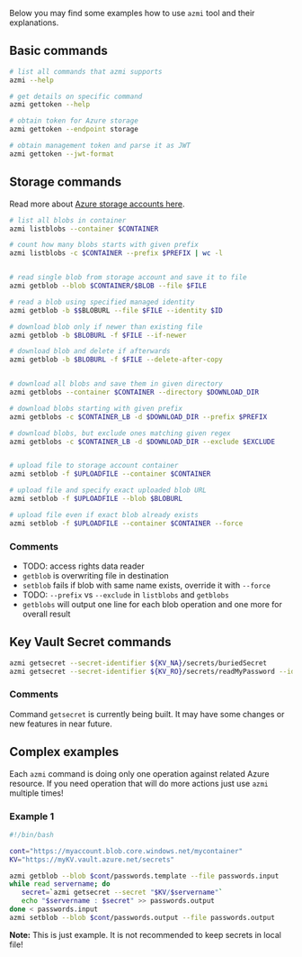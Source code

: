 Below you may find some examples how to use `azmi` tool and their explanations.

## Basic commands
```bash
# list all commands that azmi supports
azmi --help

# get details on specific command
azmi gettoken --help

# obtain token for Azure storage
azmi gettoken --endpoint storage

# obtain management token and parse it as JWT
azmi gettoken --jwt-format
```

## Storage commands

Read more about [Azure storage accounts here](https://docs.microsoft.com/en-us/azure/storage/common/storage-account-overview).

```bash
# list all blobs in container
azmi listblobs --container $CONTAINER

# count how many blobs starts with given prefix
azmi listblobs -c $CONTAINER --prefix $PREFIX | wc -l


# read single blob from storage account and save it to file
azmi getblob --blob $CONTAINER/$BLOB --file $FILE

# read a blob using specified managed identity
azmi getblob -b $$BLOBURL --file $FILE --identity $ID

# download blob only if newer than existing file
azmi getblob -b $BLOBURL -f $FILE --if-newer

# download blob and delete if afterwards
azmi getblob -b $BLOBURL -f $FILE --delete-after-copy


# download all blobs and save them in given directory
azmi getblobs --container $CONTAINER --directory $DOWNLOAD_DIR

# download blobs starting with given prefix
azmi getblobs -c $CONTAINER_LB -d $DOWNLOAD_DIR --prefix $PREFIX

# download blobs, but exclude ones matching given regex
azmi getblobs -c $CONTAINER_LB -d $DOWNLOAD_DIR --exclude $EXCLUDE


# upload file to storage account container
azmi setblob -f $UPLOADFILE --container $CONTAINER

# upload file and specify exact uploaded blob URL
azmi setblob -f $UPLOADFILE --blob $BLOBURL

# upload file even if exact blob already exists
azmi setblob -f $UPLOADFILE --container $CONTAINER --force
```

### Comments
- TODO: access rights data reader
- `getblob` is overwriting file in destination
- `setblob` fails if blob with same name exists, override it with `--force`
- TODO: `--prefix` vs `--exclude` in `listblobs` and `getblobs`
- `getblobs` will output one line for each blob operation and one more for overall result

## Key Vault Secret commands

```bash
azmi getsecret --secret-identifier ${KV_NA}/secrets/buriedSecret
azmi getsecret --secret-identifier ${KV_RO}/secrets/readMyPassword --identity $identity
```

### Comments
Command `getsecret` is currently being built.
It may have some changes or new features in near future.

## Complex examples

Each `azmi` command is doing only one operation against related Azure resource.
If you need operation that will do more actions just use `azmi` multiple times!

### Example 1


```bash
#!/bin/bash

cont="https://myaccount.blob.core.windows.net/mycontainer"
KV="https://myKV.vault.azure.net/secrets"

azmi getblob --blob $cont/passwords.template --file passwords.input
while read servername; do
   secret=`azmi getsecret --secret "$KV/$servername"`
   echo "$servername : $secret" >> passwords.output
done < passwords.input
azmi setblob --blob $cont/passwords.output --file passwords.output
```

**Note:** This is just example. It is not recommended to keep secrets in local file!

